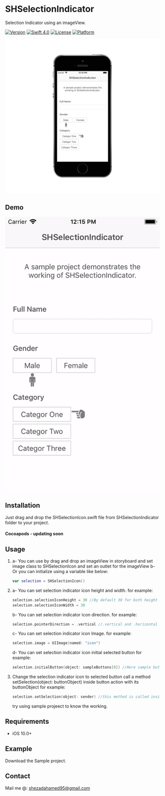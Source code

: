 # SHSelectionIndicator
Selection Indicator using an imageView.

[![Version](https://img.shields.io/cocoapods/v/SHSnackBarView.svg?style=flat)](https://cocoapods.org/pods/SHSelectionIndicator)
[![Swift 4.0](https://img.shields.io/badge/Swift-4-orange.svg?style=flat)](https://developer.apple.com/swift/)
[![License](https://img.shields.io/badge/license-MIT-blue.svg?style=flat)](LICENSE)
[![Platform](https://img.shields.io/badge/platform-ios-blue.svg?style=flat)](https://cocoapods.org/pods/SHSelectionIndicator)

<img src="/Screenshots/Sample1.png" /> 

## Demo
<img src="/Screenshots/sample1.gif" />

## Installation
Just drag and drop the SHSelectionIcon.swift file from SHSelectionIndicator folder to your project.
#### Cocoapods - updating soon

## Usage

1. a- You can use by drag and drop an imageView in storyboard and set image class to SHSelectionIcon and set an outlet for the imageView
   b-  Or you can initialize using a variable like below:
   ```swift
   var selection = SHSelectionIcon()
   ```
2. a- You can set selection indicator icon height and width.
    for example:
    ```swift
    selection.selectionIconHeight = 30 //By default 30 for both height and width
    selection.selectionIconWidth = 30
    ```
    b- You can set selection indicator icon direction.
    for example: 
    ```swift
    selection.pointerDirection = .vertical //.vertical and .horizontal are available
    ```
    c- You can set selection indicator icon Image.
    for example:
    ```swift
    selection.image = UIImage(named: "icon")
    ```
    d- You can set selection indicator icon initial selected button
    for example:
    ```swift
    selection.initialButton(object: sampleButtons[0]) //Here sample buttons is a collection of buttons
    ```
3. Change the selection indicator icon to selected button
    call a method setSelection(object: buttonObject) inside button action with its buttonObject
    for example:
    ```swift
    selection.setSelection(object: sender) //this method is called inside action of selected button
    ```
    try using sample projeect to know the working.
    
## Requirements

* iOS 10.0+

## Example

Download the Sample project.

## Contact

Mail me @: shezadahamed95@gmail.com
